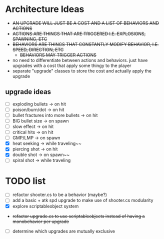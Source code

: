 # Architecture Ideas
 * ~~AN UPGRADE WILL JUST BE A COST AND A LIST OF BEHAVIORS AND ACTIONS~~
 * ~~ACTIONS ARE THINGS THAT ARE TRIGGERED I.E. EXPLOSIONS, SPAWNING, ETC~~
 * ~~BEHAVIORS ARE THINGS THAT CONSTANTLY MODIFY BEHAVIOR, I.E. SPEED, DIRECTION, ETC~~
   * ~~BEHAVIORS MAY TRIGGER ACTIONS~~
 * no need to differentiate between actions and behaviors. just have upgrades with a cost that apply some thingy to the player
 * separate "upgrade" classes to store the cost and actually apply the upgrade
## upgrade ideas
- [ ] exploding bullets -> on hit
- [ ] poison/burn/dot -> on hit
- [ ] bullet fractures into more bullets -> on hit
- [ ] BIG bullet size -> on spawn
- [ ] slow effect -> on hit
- [ ] critical hits -> on hit
- [ ] GMP/LMP -> on spawn
- [x] heat seeking -> while traveling~~
- [x] piercing shot -> on hit
- [x] double shot -> on spawn~~
- [ ] spiral shot -> while traveling

# TODO list
- [ ] refactor shooter.cs to be a behavior (maybe?)
- [ ] add a basic + atk spd upgrade to make use of shooter.cs modularity
- [x] explore scriptableobject system
- ~~refactor upgrade.cs to use scriptableobjects instead of having a monobehavior per upgrade~~
- [ ] determine which upgrades are mutually exclusive